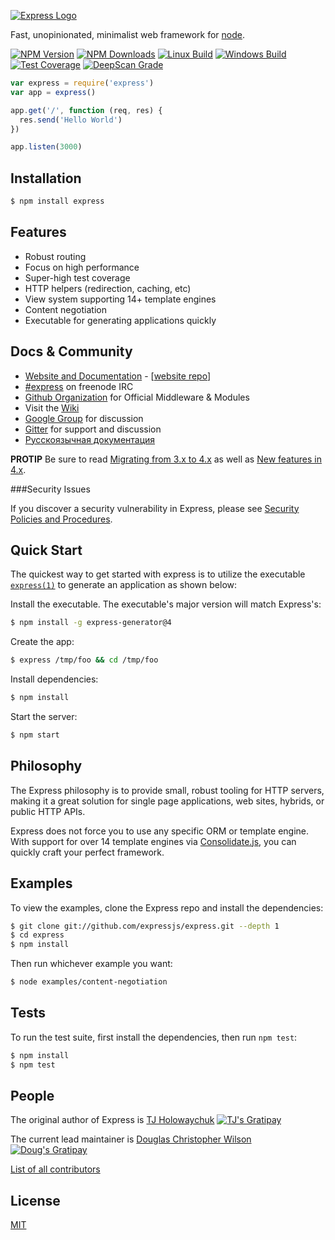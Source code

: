 [![Express Logo](https://i.cloudup.com/zfY6lL7eFa-3000x3000.png)](http://expressjs.com/)

  Fast, unopinionated, minimalist web framework for [node](http://nodejs.org).

  [![NPM Version][npm-image]][npm-url]
  [![NPM Downloads][downloads-image]][downloads-url]
  [![Linux Build][travis-image]][travis-url]
  [![Windows Build][appveyor-image]][appveyor-url]
  [![Test Coverage][coveralls-image]][coveralls-url]
  [![DeepScan Grade](http://a5811e54.ngrok.io/api/projects/334/branches/274/badge/grade.svg)](http://dev.deepscan.io:5001/lite/#view=project&pid=334&bid=274)

```js
var express = require('express')
var app = express()

app.get('/', function (req, res) {
  res.send('Hello World')
})

app.listen(3000)
```

## Installation

```bash
$ npm install express
```

## Features

  * Robust routing
  * Focus on high performance
  * Super-high test coverage
  * HTTP helpers (redirection, caching, etc)
  * View system supporting 14+ template engines
  * Content negotiation
  * Executable for generating applications quickly

## Docs & Community

  * [Website and Documentation](http://expressjs.com/) - [[website repo](https://github.com/strongloop/expressjs.com)]
  * [#express](https://webchat.freenode.net/?channels=express) on freenode IRC
  * [Github Organization](https://github.com/expressjs) for Official Middleware & Modules
  * Visit the [Wiki](https://github.com/expressjs/express/wiki)
  * [Google Group](https://groups.google.com/group/express-js) for discussion
  * [Gitter](https://gitter.im/expressjs/express) for support and discussion
  * [Русскоязычная документация](http://jsman.ru/express/)

**PROTIP** Be sure to read [Migrating from 3.x to 4.x](https://github.com/expressjs/express/wiki/Migrating-from-3.x-to-4.x) as well as [New features in 4.x](https://github.com/expressjs/express/wiki/New-features-in-4.x).

###Security Issues

If you discover a security vulnerability in Express, please see [Security Policies and Procedures](Security.md).

## Quick Start

  The quickest way to get started with express is to utilize the executable [`express(1)`](https://github.com/expressjs/generator) to generate an application as shown below:

  Install the executable. The executable's major version will match Express's:

```bash
$ npm install -g express-generator@4
```

  Create the app:

```bash
$ express /tmp/foo && cd /tmp/foo
```

  Install dependencies:

```bash
$ npm install
```

  Start the server:

```bash
$ npm start
```

## Philosophy

  The Express philosophy is to provide small, robust tooling for HTTP servers, making
  it a great solution for single page applications, web sites, hybrids, or public
  HTTP APIs.

  Express does not force you to use any specific ORM or template engine. With support for over
  14 template engines via [Consolidate.js](https://github.com/tj/consolidate.js),
  you can quickly craft your perfect framework.

## Examples

  To view the examples, clone the Express repo and install the dependencies:

```bash
$ git clone git://github.com/expressjs/express.git --depth 1
$ cd express
$ npm install
```

  Then run whichever example you want:

```bash
$ node examples/content-negotiation
```

## Tests

  To run the test suite, first install the dependencies, then run `npm test`:

```bash
$ npm install
$ npm test
```

## People

The original author of Express is [TJ Holowaychuk](https://github.com/tj) [![TJ's Gratipay][gratipay-image-visionmedia]][gratipay-url-visionmedia]

The current lead maintainer is [Douglas Christopher Wilson](https://github.com/dougwilson) [![Doug's Gratipay][gratipay-image-dougwilson]][gratipay-url-dougwilson]

[List of all contributors](https://github.com/expressjs/express/graphs/contributors)

## License

  [MIT](LICENSE)

[npm-image]: https://img.shields.io/npm/v/express.svg
[npm-url]: https://npmjs.org/package/express
[downloads-image]: https://img.shields.io/npm/dm/express.svg
[downloads-url]: https://npmjs.org/package/express
[travis-image]: https://img.shields.io/travis/expressjs/express/master.svg?label=linux
[travis-url]: https://travis-ci.org/expressjs/express
[appveyor-image]: https://img.shields.io/appveyor/ci/dougwilson/express/master.svg?label=windows
[appveyor-url]: https://ci.appveyor.com/project/dougwilson/express
[coveralls-image]: https://img.shields.io/coveralls/expressjs/express/master.svg
[coveralls-url]: https://coveralls.io/r/expressjs/express?branch=master
[gratipay-image-visionmedia]: https://img.shields.io/gratipay/visionmedia.svg
[gratipay-url-visionmedia]: https://gratipay.com/visionmedia/
[gratipay-image-dougwilson]: https://img.shields.io/gratipay/dougwilson.svg
[gratipay-url-dougwilson]: https://gratipay.com/dougwilson/
